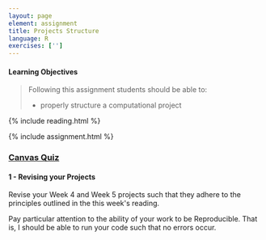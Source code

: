```yaml
---
layout: page
element: assignment
title: Projects Structure
language: R
exercises: ['']
---
```


#### Learning Objectives

> Following this assignment students should be able to:
>
> - properly structure a computational project

{% include reading.html %}

{% include assignment.html %}

### [Canvas Quiz](https://canvas.uw.edu/courses/1273428/quizzes/1124474)

#### 1 - Revising your Projects

Revise your Week 4 and Week 5 projects such that they adhere to the principles outlined in the this week's reading.

Pay particular attention to the ability of your work to be Reproducible. That is, I should be able to run your code such that no errors occur.
